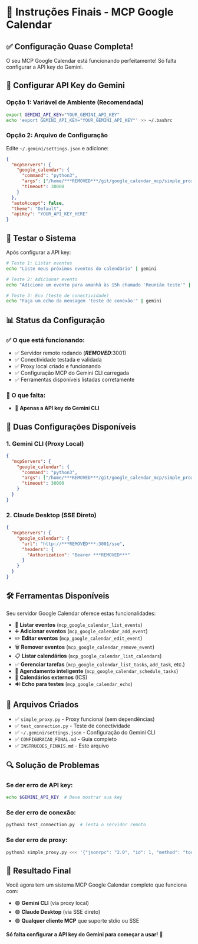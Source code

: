 # 🎉 Instruções Finais - MCP Google Calendar

## ✅ Configuração Quase Completa!

O seu MCP Google Calendar está funcionando perfeitamente! Só falta configurar a API key do Gemini.

## 🔑 Configurar API Key do Gemini

### Opção 1: Variável de Ambiente (Recomendada)
```bash
export GEMINI_API_KEY="YOUR_GEMINI_API_KEY"
echo 'export GEMINI_API_KEY="YOUR_GEMINI_API_KEY"' >> ~/.bashrc
```

### Opção 2: Arquivo de Configuração
Edite `~/.gemini/settings.json` e adicione:
```json
{
  "mcpServers": {
    "google_calendar": {
      "command": "python3",
      "args": ["/home/***REMOVED***/git/google_calendar_mcp/simple_proxy.py"],
      "timeout": 30000
    }
  },
  "autoAccept": false,
  "theme": "Default",
  "apiKey": "YOUR_API_KEY_HERE"
}
```

## 🚀 Testar o Sistema

Após configurar a API key:

```bash
# Teste 1: Listar eventos
echo "Liste meus próximos eventos do calendário" | gemini

# Teste 2: Adicionar evento
echo "Adicione um evento para amanhã às 15h chamado 'Reunião teste'" | gemini

# Teste 3: Eco (teste de conectividade)
echo "Faça um echo da mensagem 'teste de conexão'" | gemini
```

## 📊 Status da Configuração

### ✅ O que está funcionando:
- ✅ Servidor remoto rodando (***REMOVED***:3001)
- ✅ Conectividade testada e validada
- ✅ Proxy local criado e funcionando
- ✅ Configuração MCP do Gemini CLI carregada
- ✅ Ferramentas disponíveis listadas corretamente

### 🔑 O que falta:
- 🔑 **Apenas a API key do Gemini CLI**

## 🎯 Duas Configurações Disponíveis

### 1. **Gemini CLI (Proxy Local)**
```json
{
  "mcpServers": {
    "google_calendar": {
      "command": "python3", 
      "args": ["/home/***REMOVED***/git/google_calendar_mcp/simple_proxy.py"],
      "timeout": 30000
    }
  }
}
```

### 2. **Claude Desktop (SSE Direto)**
```json
{
  "mcpServers": {
    "google_calendar": {
      "url": "http://***REMOVED***:3001/sse",
      "headers": {
        "Authorization": "Bearer ***REMOVED***"
      }
    }
  }
}
```

## 🛠️ Ferramentas Disponíveis

Seu servidor Google Calendar oferece estas funcionalidades:
- 📅 **Listar eventos** (`mcp_google_calendar_list_events`)
- ➕ **Adicionar eventos** (`mcp_google_calendar_add_event`)
- ✏️ **Editar eventos** (`mcp_google_calendar_edit_event`)
- 🗑️ **Remover eventos** (`mcp_google_calendar_remove_event`)
- 📋 **Listar calendários** (`mcp_google_calendar_list_calendars`)
- ✅ **Gerenciar tarefas** (`mcp_google_calendar_list_tasks`, `add_task`, etc.)
- 🔄 **Agendamento inteligente** (`mcp_google_calendar_schedule_tasks`)
- 🔗 **Calendários externos** (ICS)
- 🔊 **Echo para testes** (`mcp_google_calendar_echo`)

## 📂 Arquivos Criados

- ✅ `simple_proxy.py` - Proxy funcional (sem dependências)
- ✅ `test_connection.py` - Teste de conectividade
- ✅ `~/.gemini/settings.json` - Configuração do Gemini CLI
- ✅ `CONFIGURACAO_FINAL.md` - Guia completo
- ✅ `INSTRUCOES_FINAIS.md` - Este arquivo

## 🔍 Solução de Problemas

### Se der erro de API key:
```bash
echo $GEMINI_API_KEY  # Deve mostrar sua key
```

### Se der erro de conexão:
```bash
python3 test_connection.py  # Testa o servidor remoto
```

### Se der erro de proxy:
```bash
python3 simple_proxy.py <<< '{"jsonrpc": "2.0", "id": 1, "method": "tools/list"}'
```

## 🎊 Resultado Final

Você agora tem um sistema MCP Google Calendar completo que funciona com:
- 🟢 **Gemini CLI** (via proxy local)
- 🟢 **Claude Desktop** (via SSE direto)
- 🟢 **Qualquer cliente MCP** que suporte stdio ou SSE

**Só falta configurar a API key do Gemini para começar a usar!** 🚀 